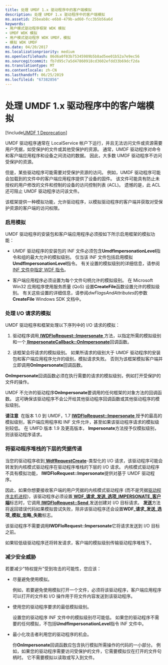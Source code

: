 ```yaml
---
title: 处理 UMDF 1.x 驱动程序中的客户端模拟
description: 处理 UMDF 1.x 驱动程序中的客户端模拟
ms.assetid: 25beab8c-e6b8-479b-ad60-fcc3b5b56a6d
keywords:
- 用户模式驱动程序框架 WDK 模拟
- UMDF WDK 模拟
- 用户模式驱动程序 WDK UMDF，模拟
- 模拟 WDK UMDF
ms.date: 04/20/2017
ms.localizationpriority: medium
ms.openlocfilehash: 86d6a0f03b75345989b5b8ad5ee01b52a7e9ec56
ms.sourcegitcommit: fb7d95c7a5d47860918cd3602efdd33b69dcf2da
ms.translationtype: MT
ms.contentlocale: zh-CN
ms.lasthandoff: 06/25/2019
ms.locfileid: "67382856"
---
```

# <a name="handling-client-impersonation-in-umdf-1x-drivers"></a>处理 UMDF 1.x 驱动程序中的客户端模拟


[!include[UMDF 1 Deprecation](../umdf-1-deprecation.md)]

UMDF 驱动程序通常在 LocalService 帐户下运行，并且无法访问文件或资源需要用户凭据，如受保护的文件或其他受保护的资源。 通常，UMDF 驱动程序对命令和客户端应用程序和设备之间流动的数据。 因此，大多数 UMDF 驱动程序不访问受保护的资源。

但是，某些驱动程序可能需要对受保护资源的访问。 例如，UMDF 驱动程序可能会加载到的文件中的客户端应用程序提供了设备的固件。 该文件可能具有防止未授权的用户修改的文件和控制的设备的访问控制列表 (ACL)。 遗憾的是，此 ACL 还可阻止 UMDF 驱动程序访问该文件。

该框架提供一种模拟功能，允许驱动程序，以模拟驱动程序的客户端并获取对受保护资源的客户端的访问权限。

### <a name="enabling-impersonation"></a>启用模拟

UMDF 驱动程序的安装包和客户端应用程序必须按如下所示启用框架的模拟功能：

-   UMDF 驱动程序的安装包的 INF 文件必须包含**UmdfImpersonationLevel**指令和组的最大允许的模拟级别。 仅当该 INF 文件包括启用模拟**UmdfImpersonationLevel**指令。 有关设置的模拟级别的详细信息，请参阅[INF 文件中指定 WDF 指令](specifying-wdf-directives-in-inf-files.md)。

-   客户端应用程序必须设置为每个文件句柄允许的模拟级别。 在 Microsoft Win32 应用程序使用服务质量 (QoS) 设置**CreateFile**函数设置允许的模拟级别。 有关这些设置的详细信息，请参阅*dwFlagsAndAttributes*的参数**CreateFile** Windows SDK 文档中。

### <a name="handling-impersonation-for-an-io-request"></a>处理 I/O 请求的模拟

UMDF 驱动程序和框架处理以下序列中的 I/O 请求的模拟：

1.  驱动程序调用[ **IWDFIoRequest::Impersonate** ](https://docs.microsoft.com/windows-hardware/drivers/ddi/content/wudfddi/nf-wudfddi-iwdfiorequest-impersonate)方法，以指定所需的模拟级别和一个[ **IImpersonateCallback::OnImpersonate**](https://docs.microsoft.com/windows-hardware/drivers/ddi/content/wudfddi/nf-wudfddi-iimpersonatecallback-onimpersonate)回调函数。

2.  该框架会将请求的模拟级别。 如果所请求的级别大于 UMDF 驱动程序的安装包和客户端应用程序允许的级别，模拟请求失败。 否则为该框架模拟客户端并立即调用**OnImpersonate**回调函数。

**OnImpersonate**回调函数必须在执行需要的请求的模拟级别，例如打开受保护的文件的操作。

UMDF 不允许的驱动程序**OnImpersonate**要调用的任何框架的对象方法的回调函数。 这可确保该驱动程序不会公开给其他驱动程序回调函数或其他驱动程序的模拟级别。

**请注意**  在版本 1.0 到 UMDF，1.7 [ **IWDFIoRequest::Impersonate** ](https://docs.microsoft.com/windows-hardware/drivers/ddi/content/wudfddi/nf-wudfddi-iwdfiorequest-impersonate)授予的最高的模拟级别，客户端应用程序和 INF 文件允许，甚至如果该驱动程序请求的模拟级别较低。 在 UMFD 版本 1.9 及更高版本， **Impersonate**方法授予仅模拟级别，则该驱动程序请求。

 

### <a name="passing-credentials-down-the-driver-stack"></a>将驱动程序堆栈的下层的凭据传递

当您的驱动程序收到[ **WdfRequestCreate**](https://docs.microsoft.com/windows-hardware/drivers/ddi/content/wudfddi_types/ne-wudfddi_types-_wdf_request_type)-类型化的 I/O 请求，该驱动程序可能会转发到内核模式驱动程序在驱动程序堆栈的下层的 I/O 请求。 内核模式驱动程序不具有模拟功能， **IWDFIoRequest::Impersonate**提供对基于 UMDF 驱动程序。

因此，如果你想要接收客户端的用户凭据的内核模式驱动程序 (而不是凭据[驱动程序主机进程](umdf-driver-host-process.md))，该驱动程序必须设置[ **WDF\_请求\_发送\_选项\_IMPERSONATE\_客户端**](https://docs.microsoft.com/windows-hardware/drivers/ddi/content/wudfddi_types/ne-wudfddi_types-_wdf_request_send_options_flags)标志时，它调用[ **IWDFIoRequest::Send** ](https://docs.microsoft.com/windows-hardware/drivers/ddi/content/wudfddi/nf-wudfddi-iwdfiorequest-send)发送创建对 I/O 目标请求。 **发送**方法将返回错误代码如果模拟尝试失败，除非该驱动程序还会设置**WDF\_请求\_发送\_选项\_模拟\_忽略\_失败**标志。

该驱动程序不需要调用**IWDFIoRequest::Impersonate**它将请求发送到 I/O 目标之前。

如果较低级驱动程序还将转发请求，客户端的模拟级别传输驱动程序堆栈下。

### <a name="reducing-security-threats"></a>减少安全威胁

若要减少"特权提升"受到攻击的可能性，您应该：

-   尽量避免使用模拟。

    例如，若要避免使用模拟打开一个文件，必须将该驱动程序，客户端应用程序可以打开的文件和 I/O 操作用于将文件内容发送到该驱动程序。

-   使用您的驱动程序要求的最低模拟级别。

    设置您的驱动程序 INF 文件中的模拟级别尽可能低。 如果您的驱动程序不需要的任何模拟，不包括**UmdfImpersonationLevel**指令 INF 文件中。

-   最小化攻击者利用您的驱动程序的机会。

    你**OnImpersonate**回调函数应包含执行模拟所需操作的代码的一小部分。 例如，如果您的驱动程序需要访问受保护的文件，它需要模拟仅在打开的文件句柄时。 它不需要模拟以读取或写入到文件。

 

 





